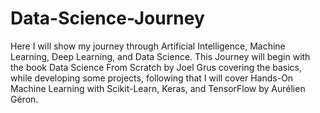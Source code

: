 # Data-Science-Journey
Here I will show my journey through Artificial Intelligence, Machine Learning, Deep Learning, and Data Science.
This Journey will begin with the book Data Science From Scratch by Joel Grus  covering the basics, while developing some projects, following that I will cover Hands-On Machine Learning with Scikit-Learn, Keras, and TensorFlow by Aurélien Géron. 
